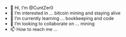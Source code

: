 - 👋 Hi, I’m @CuntZer0
- 👀 I’m interested in ... bitcoin mining and staying alive
- 🌱 I’m currently learning ... bookkeeping and code
- 💞️ I’m looking to collaborate on ... mining
- 📫 How to reach me ... 

<!---
CuntZer0/CuntZer0 is a ✨ special ✨ repository because its `README.md` (this file) appears on your GitHub profile.
You can click the Preview link to take a look at your changes.
--->
